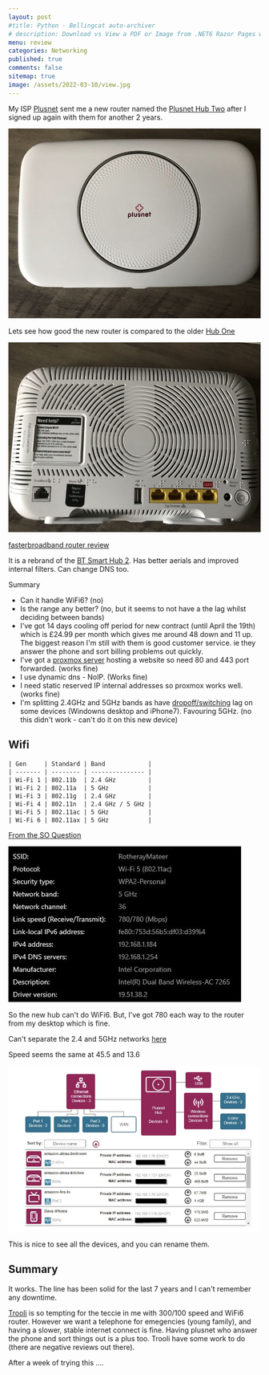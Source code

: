 ```yaml
---
layout: post
#title: Python - Bellingcat auto-archiver
# description: Download vs View a PDF or Image from .NET6 Razor Pages with source code
menu: review
categories: Networking
published: true 
comments: false     
sitemap: true
image: /assets/2022-03-10/view.jpg 
---
```

<!-- [![alt text](/assets/2022-03-09/vsc.jpg "desktop"){:width="500px"}](/assets/2022-03-09/vsc.jpg) -->
<!-- [![alt text](/assets/2022-03-10/down.jpg "desktop")](/assets/2022-03-10/down.jpg) -->

My ISP [Plusnet](https://www.plus.net/) sent me a new router named the [Plusnet Hub Two](https://www.plus.net/help/broadband/router-setup-guides/hub-two/) after I signed up again with them for another 2 years.

[![alt text](/assets/2022-04-11/one.jpg "desktop")](/assets/2022-04-11/one.jpg)

Lets see how good the new router is compared to the older [Hub One](/2022/01/12/home-web-server)

[![alt text](/assets/2022-04-11/back.jpg "desktop")](/assets/2022-04-11/back.jpg)


[fasterbroadband router review](https://www.fasterbroadband.co.uk/broadband-reviews/plusnet)

It is a rebrand of the [BT Smart Hub 2](). Has better aerials and improved internal filters. Can change DNS too.

Summary

- Can it handle WiFi6? (no)
- Is the range any better? (no, but it seems to not have a the lag whilst deciding between bands)
- I've got 14 days cooling off period for new contract (until April the 19th) which is £24.99 per month which gives me around 48 down and 11 up. The biggest reason I'm still with them is good customer service. ie they answer the phone and sort billing problems out quickly.
- I've got a [proxmox server](/2022/01/13/proxmox) hosting a website so need 80 and 443 port forwarded. (works fine)
- I use dynamic dns - NoIP. (Works fine)
- I need static reserved IP internal addresses so proxmox works well. (works fine)
- I'm splitting 2.4GHz and 5GHz bands as have [dropoff/switching](/2022/03/05/5ghz-wifi-on-windows) lag on some devices (Windowns desktop and iPhone7). Favouring 5GHz. (no this didn't work - can't do it on this new device)

## Wifi

```
| Gen     | Standard | Band            |
| ------- | -------- | --------------- |
| Wi-Fi 1 | 802.11b  | 2.4 GHz         |
| Wi-Fi 2 | 802.11a  | 5 GHz           |
| Wi-Fi 3 | 802.11g  | 2.4 GHz         |
| Wi-Fi 4 | 802.11n  | 2.4 GHz / 5 GHz |
| Wi-Fi 5 | 802.11ac | 5 GHz           |
| Wi-Fi 6 | 802.11ax | 5 GHz           |
```
[From the SO Question](https://superuser.com/questions/1400086/can-you-disable-the-2-4ghz-band-on-a-wi-fi-card)

[![alt text](/assets/2022-04-11/prop.jpg "desktop")](/assets/2022-04-11/prop.jpg)

So the new hub can't do WiFi6. But, I've got 780 each way to the router from my desktop which is fine.

Can't separate the 2.4 and 5GHz networks [here](https://community.plus.net/t5/Tech-Help-Software-Hardware-etc/Separate-Bands-with-a-Smarthub-2-or-Plusnet-Hub-2/td-p/1843141)

Speed seems the same at 45.5 and 13.6

[![alt text](/assets/2022-04-11/man.jpg "desktop")](/assets/2022-04-11/man.jpg)

This is nice to see all the devices, and you can rename them.

## Summary

It works. The line has been solid for the last 7 years and I can't remember any downtime.

[Trooli](https://www.trooli.com/#packages) is so tempting for the teccie in me with 300/100 speed and WiFi6 router. However we want a telephone for emegencies (young family), and having a slower, stable internet connect is fine. Having plusnet who answer the phone and sort things out is a plus too. Trooli have some work to do (there are negative reviews out there).

After a week of trying this ....



